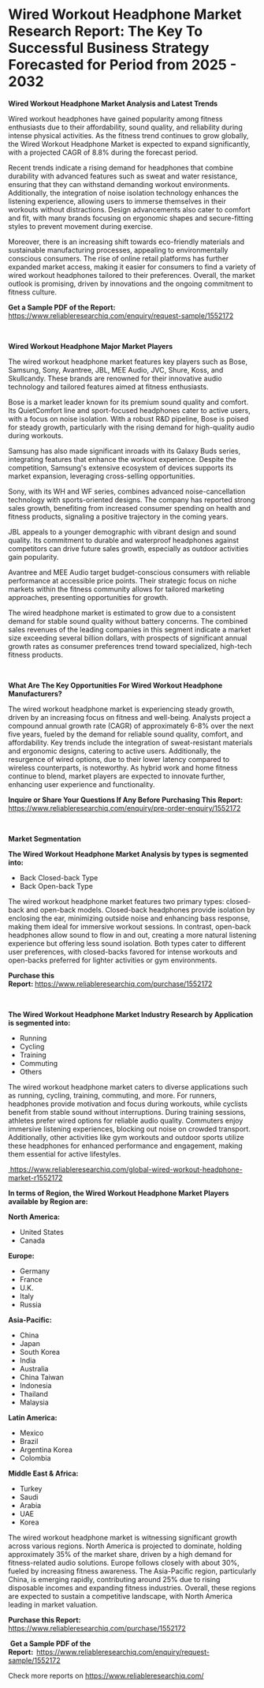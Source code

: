<p><h1>Wired Workout Headphone Market Research Report: The Key To Successful Business Strategy Forecasted for Period from 2025 - 2032</h1></p><p><strong>Wired Workout Headphone Market Analysis and Latest Trends</strong></p>
<p><p>Wired workout headphones have gained popularity among fitness enthusiasts due to their affordability, sound quality, and reliability during intense physical activities. As the fitness trend continues to grow globally, the Wired Workout Headphone Market is expected to expand significantly, with a projected CAGR of 8.8% during the forecast period. </p><p>Recent trends indicate a rising demand for headphones that combine durability with advanced features such as sweat and water resistance, ensuring that they can withstand demanding workout environments. Additionally, the integration of noise isolation technology enhances the listening experience, allowing users to immerse themselves in their workouts without distractions. Design advancements also cater to comfort and fit, with many brands focusing on ergonomic shapes and secure-fitting styles to prevent movement during exercise.</p><p>Moreover, there is an increasing shift towards eco-friendly materials and sustainable manufacturing processes, appealing to environmentally conscious consumers. The rise of online retail platforms has further expanded market access, making it easier for consumers to find a variety of wired workout headphones tailored to their preferences. Overall, the market outlook is promising, driven by innovations and the ongoing commitment to fitness culture.</p></p>
<p><strong>Get a Sample PDF of the Report:&nbsp;</strong> <a href="https://www.reliableresearchiq.com/enquiry/request-sample/1552172?utm_campaign=2732&utm_medium=2&utm_source=Github&utm_content=ia&utm_term=05042025&utm_id=wired-workout-headphone">https://www.reliableresearchiq.com/enquiry/request-sample/1552172</a></p>
<p>&nbsp;</p>
<p><strong>Wired Workout Headphone Major Market Players</strong></p>
<p><p>The wired workout headphone market features key players such as Bose, Samsung, Sony, Avantree, JBL, MEE Audio, JVC, Shure, Koss, and Skullcandy. These brands are renowned for their innovative audio technology and tailored features aimed at fitness enthusiasts.</p><p>Bose is a market leader known for its premium sound quality and comfort. Its QuietComfort line and sport-focused headphones cater to active users, with a focus on noise isolation. With a robust R&D pipeline, Bose is poised for steady growth, particularly with the rising demand for high-quality audio during workouts.</p><p>Samsung has also made significant inroads with its Galaxy Buds series, integrating features that enhance the workout experience. Despite the competition, Samsung's extensive ecosystem of devices supports its market expansion, leveraging cross-selling opportunities.</p><p>Sony, with its WH and WF series, combines advanced noise-cancellation technology with sports-oriented designs. The company has reported strong sales growth, benefiting from increased consumer spending on health and fitness products, signaling a positive trajectory in the coming years.</p><p>JBL appeals to a younger demographic with vibrant design and sound quality. Its commitment to durable and waterproof headphones against competitors can drive future sales growth, especially as outdoor activities gain popularity.</p><p>Avantree and MEE Audio target budget-conscious consumers with reliable performance at accessible price points. Their strategic focus on niche markets within the fitness community allows for tailored marketing approaches, presenting opportunities for growth.</p><p>The wired headphone market is estimated to grow due to a consistent demand for stable sound quality without battery concerns. The combined sales revenues of the leading companies in this segment indicate a market size exceeding several billion dollars, with prospects of significant annual growth rates as consumer preferences trend toward specialized, high-tech fitness products.</p></p>
<p>&nbsp;</p>
<p><strong>What Are The Key Opportunities For Wired Workout Headphone Manufacturers?</strong></p>
<p><p>The wired workout headphone market is experiencing steady growth, driven by an increasing focus on fitness and well-being. Analysts project a compound annual growth rate (CAGR) of approximately 6-8% over the next five years, fueled by the demand for reliable sound quality, comfort, and affordability. Key trends include the integration of sweat-resistant materials and ergonomic designs, catering to active users. Additionally, the resurgence of wired options, due to their lower latency compared to wireless counterparts, is noteworthy. As hybrid work and home fitness continue to blend, market players are expected to innovate further, enhancing user experience and functionality.</p></p>
<p><strong>Inquire or Share Your Questions If Any Before Purchasing This Report:</strong> <a href="https://www.reliableresearchiq.com/enquiry/pre-order-enquiry/1552172?utm_campaign=2732&utm_medium=2&utm_source=Github&utm_content=ia&utm_term=05042025&utm_id=wired-workout-headphone">https://www.reliableresearchiq.com/enquiry/pre-order-enquiry/1552172</a></p>
<p>&nbsp;</p>
<p><strong>Market Segmentation</strong></p>
<p><strong>The Wired Workout Headphone Market Analysis by types is segmented into:</strong></p>
<p><ul><li>Back Closed-back Type</li><li>Back Open-back Type</li></ul></p>
<p><p>The wired workout headphone market features two primary types: closed-back and open-back models. Closed-back headphones provide isolation by enclosing the ear, minimizing outside noise and enhancing bass response, making them ideal for immersive workout sessions. In contrast, open-back headphones allow sound to flow in and out, creating a more natural listening experience but offering less sound isolation. Both types cater to different user preferences, with closed-backs favored for intense workouts and open-backs preferred for lighter activities or gym environments.</p></p>
<p><strong>Purchase this Report:&nbsp;</strong><a href="https://www.reliableresearchiq.com/purchase/1552172?utm_campaign=2732&utm_medium=2&utm_source=Github&utm_content=ia&utm_term=05042025&utm_id=wired-workout-headphone">https://www.reliableresearchiq.com/purchase/1552172</a></p>
<p>&nbsp;</p>
<p><strong>The Wired Workout Headphone Market Industry Research by Application is segmented into:</strong></p>
<p><ul><li>Running</li><li>Cycling</li><li>Training</li><li>Commuting</li><li>Others</li></ul></p>
<p><p>The wired workout headphone market caters to diverse applications such as running, cycling, training, commuting, and more. For runners, headphones provide motivation and focus during workouts, while cyclists benefit from stable sound without interruptions. During training sessions, athletes prefer wired options for reliable audio quality. Commuters enjoy immersive listening experiences, blocking out noise on crowded transport. Additionally, other activities like gym workouts and outdoor sports utilize these headphones for enhanced performance and engagement, making them essential for active lifestyles.</p></p>
<p><a href="https://www.reliableresearchiq.com/global-wired-workout-headphone-market-r1552172?utm_campaign=2732&utm_medium=2&utm_source=Github&utm_content=ia&utm_term=05042025&utm_id=wired-workout-headphone">&nbsp;https://www.reliableresearchiq.com/global-wired-workout-headphone-market-r1552172</a></p>
<p><strong>In terms of Region, the Wired Workout Headphone Market Players available by Region are:</strong></p>
<p>
    <p> <strong> North America: </strong>
        <ul>
            <li>United States</li>
            <li>Canada</li>
        </ul>
        </p> 
    <p> <strong> Europe: </strong>
        <ul>
            <li>Germany</li>
            <li>France</li>
            <li>U.K.</li>
            <li>Italy</li>
            <li>Russia</li>
        </ul>
        </p> 
    <p> <strong> Asia-Pacific: </strong>
        <ul>
            <li>China</li>
            <li>Japan</li>
            <li>South Korea</li>
            <li>India</li>
            <li>Australia</li>
            <li>China Taiwan</li>
            <li>Indonesia</li>
            <li>Thailand</li>
            <li>Malaysia</li>
        </ul>
        </p> 
    <p> <strong> Latin America: </strong>
        <ul>
            <li>Mexico</li>
            <li>Brazil</li>
            <li>Argentina Korea</li>
            <li>Colombia</li>
        </ul>
        </p> 
    <p> <strong> Middle East & Africa: </strong>
        <ul>
            <li>Turkey</li>
            <li>Saudi</li>
            <li>Arabia</li>
            <li>UAE</li>
            <li>Korea</li>
        </ul>
    </p>
    </p>
<p><p>The wired workout headphone market is witnessing significant growth across various regions. North America is projected to dominate, holding approximately 35% of the market share, driven by a high demand for fitness-related audio solutions. Europe follows closely with about 30%, fueled by increasing fitness awareness. The Asia-Pacific region, particularly China, is emerging rapidly, contributing around 25% due to rising disposable incomes and expanding fitness industries. Overall, these regions are expected to sustain a competitive landscape, with North America leading in market valuation.</p></p>
<p><strong>Purchase this Report: </strong><a href="https://www.reliableresearchiq.com/purchase/1552172?utm_campaign=2732&utm_medium=2&utm_source=Github&utm_content=ia&utm_term=05042025&utm_id=wired-workout-headphone">https://www.reliableresearchiq.com/purchase/1552172</a></p>
<p>&nbsp;<strong>Get a Sample PDF of the Report:&nbsp;&nbsp;</strong><a href="https://www.reliableresearchiq.com/enquiry/request-sample/1552172?utm_campaign=2732&utm_medium=2&utm_source=Github&utm_content=ia&utm_term=05042025&utm_id=wired-workout-headphone">https://www.reliableresearchiq.com/enquiry/request-sample/1552172</a></p>
<p><strong></strong></p>
<p>Check more reports on <a href="https://www.reliableresearchiq.com/?utm_campaign=2732&utm_medium=2&utm_source=Github&utm_content=ia&utm_term=05042025&utm_id=wired-workout-headphone">https://www.reliableresearchiq.com/</a></p>